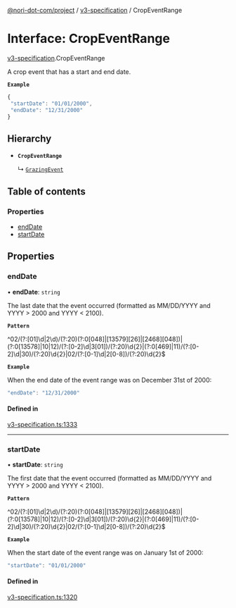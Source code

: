 [@nori-dot-com/project](../README.md) / [v3-specification](../modules/v3_specification.md) / CropEventRange

# Interface: CropEventRange

[v3-specification](../modules/v3_specification.md).CropEventRange

A crop event that has a start and end date.

**`Example`**

```js
{
 "startDate": "01/01/2000",
 "endDate": "12/31/2000"
}
```

## Hierarchy

- **`CropEventRange`**

  ↳ [`GrazingEvent`](v3_specification.GrazingEvent.md)

## Table of contents

### Properties

- [endDate](v3_specification.CropEventRange.md#enddate)
- [startDate](v3_specification.CropEventRange.md#startdate)

## Properties

### endDate

• **endDate**: `string`

The last date that the event occurred (formatted as MM/DD/YYYY and YYYY > 2000 and YYYY < 2100).

**`Pattern`**

^02/(?:[01]\d|2\d)/(?:20)(?:0[048]|[13579][26]|[2468][048])|(?:0[13578]|10|12)/(?:[0-2]\d|3[01])/(?:20)\d{2}|(?:0[469]|11)/(?:[0-2]\d|30)/(?:20)\d{2}|02/(?:[0-1]\d|2[0-8])/(?:20)\d{2}$

**`Example`**

<caption>When the end date of the event range was on December 31st of 2000:</caption>

```js
"endDate": "12/31/2000"
```

#### Defined in

[v3-specification.ts:1333](https://github.com/nori-dot-eco/nori-dot-com/blob/1017fe3/packages/project/src/v3-specification.ts#L1333)

___

### startDate

• **startDate**: `string`

The first date that the event occurred (formatted as MM/DD/YYYY and YYYY > 2000 and YYYY < 2100).

**`Pattern`**

^02/(?:[01]\d|2\d)/(?:20)(?:0[048]|[13579][26]|[2468][048])|(?:0[13578]|10|12)/(?:[0-2]\d|3[01])/(?:20)\d{2}|(?:0[469]|11)/(?:[0-2]\d|30)/(?:20)\d{2}|02/(?:[0-1]\d|2[0-8])/(?:20)\d{2}$

**`Example`**

<caption>When the start date of the event range was on January 1st of 2000:</caption>

```js
"startDate": "01/01/2000"
```

#### Defined in

[v3-specification.ts:1320](https://github.com/nori-dot-eco/nori-dot-com/blob/1017fe3/packages/project/src/v3-specification.ts#L1320)

